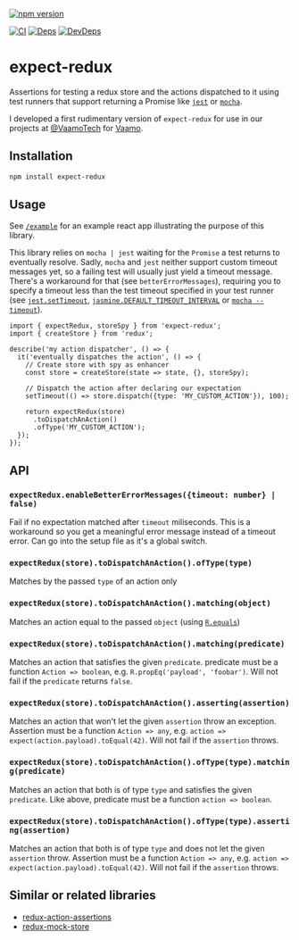 [![npm version](https://badge.fury.io/js/expect-redux.svg)](https://badge.fury.io/js/expect-redux)

[![CI](https://travis-ci.org/rradczewski/expect-redux.svg)](https://travis-ci.org/rradczewski/expect-redux)
[![Deps](https://david-dm.org/rradczewski/expect-redux.svg)](https://david-dm.org/rradczewski/expect-redux) [![DevDeps](https://david-dm.org/rradczewski/expect-redux/dev-status.svg)](https://david-dm.org/rradczewski/expect-redux)

# expect-redux
Assertions for testing a redux store and the actions dispatched to it using test runners that support returning a Promise like [`jest`](https://github.com/facebook/jest/) or [`mocha`](https://github.com/mochajs/mocha).

I developed a first rudimentary version of `expect-redux` for use in our projects at [@VaamoTech](https://twitter.com/VaamoTech) for [Vaamo](https://vaamo.de).

## Installation

```sh
npm install expect-redux
```

## Usage

See [`/example`](example/) for an example react app illustrating the purpose of this library.

This library relies on `mocha | jest` waiting for the `Promise` a test returns to eventually resolve.
Sadly, `mocha` and `jest` neither support custom timeout messages yet, so a failing test will usually just yield a timeout message. There's a workaround for that (see `betterErrorMessages`), requiring you to specify a timeout less than the test timeout specified in your test runner (see [`jest.setTimeout`](https://facebook.github.io/jest/docs/en/jest-object.html#jestsettimeouttimeout), [`jasmine.DEFAULT_TIMEOUT_INTERVAL`](https://jasmine.github.io/api/3.0/jasmine.html) or [`mocha --timeout`](https://mochajs.org/#usage)).

```node
import { expectRedux, storeSpy } from 'expect-redux';
import { createStore } from 'redux';

describe('my action dispatcher', () => {
  it('eventually dispatches the action', () => {
    // Create store with spy as enhancer
    const store = createStore(state => state, {}, storeSpy);

    // Dispatch the action after declaring our expectation
    setTimeout(() => store.dispatch({type: 'MY_CUSTOM_ACTION'}), 100);

    return expectRedux(store)
      .toDispatchAnAction()
      .ofType('MY_CUSTOM_ACTION');
  });
});
```

## API

### `expectRedux.enableBetterErrorMessages({timeout: number} | false)`

Fail if no expectation matched after `timeout` miliseconds. This is a workaround so you get a meaningful error message instead of a timeout error. Can go into the setup file as it's a global switch.

### `expectRedux(store).toDispatchAnAction().ofType(type)`

Matches by the passed `type` of an action only

### `expectRedux(store).toDispatchAnAction().matching(object)`

Matches an action equal to the passed `object` (using [`R.equals`](http://ramdajs.com/docs/#equals))

### `expectRedux(store).toDispatchAnAction().matching(predicate)`

Matches an action that satisfies the given `predicate`. predicate must be a function `Action => boolean`, e.g. `R.propEq('payload', 'foobar')`. Will not fail if the `predicate` returns `false`.

### `expectRedux(store).toDispatchAnAction().asserting(assertion)`

Matches an action that won't let the given `assertion` throw an exception. Assertion must be a function `Action => any`, e.g. `action => expect(action.payload).toEqual(42)`. Will not fail if the `assertion` throws.

### `expectRedux(store).toDispatchAnAction().ofType(type).matching(predicate)`

Matches an action that both is of type `type` and satisfies the given `predicate`. Like above, predicate must be a function `action => boolean`.

### `expectRedux(store).toDispatchAnAction().ofType(type).asserting(assertion)`

Matches an action that both is of type `type` and does not let the given `assertion` throw. Assertion must be a function `Action => any`, e.g. `action => expect(action.payload).toEqual(42)`. Will not fail if the `assertion` throws.


## Similar or related libraries

- [redux-action-assertions](https://github.com/dmitry-zaets/redux-actions-assertions)
- [redux-mock-store](https://github.com/arnaudbenard/redux-mock-store)
